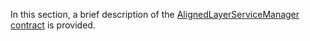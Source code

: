 In this section, a brief description of the [AlignedLayerServiceManager contract](https://github.com/cliraa/aligned_layer/blob/6-docs-update-aligned-documentation/docs/contract/service_manager.md) is provided.
